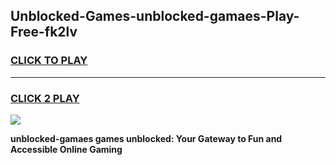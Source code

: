 
## Unblocked-Games-unblocked-gamaes-Play-Free-fk2lv
<h3>
<a href="https://premium76.site?title=unblocked-gamaes&ref=10A">CLICK TO PLAY</a></h3>
<hr>

<h3>
<a href="https://premium76.site?title=unblocked-gamaes&ref=10A">CLICK 2 PLAY</a>
  
</h3>

<a href="https://premium76.site?title=unblocked-gamaes&ref=10A"><img src="https://clearcache.store/games.png"></a>


**unblocked-gamaes games unblocked: Your Gateway to Fun and Accessible Online Gaming**

